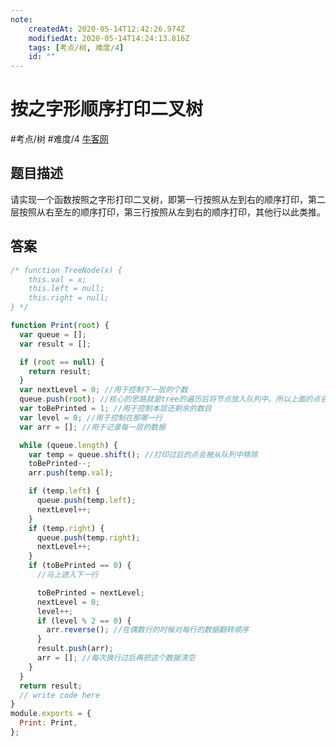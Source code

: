 ```yaml
---
note:
    createdAt: 2020-05-14T12:42:26.974Z
    modifiedAt: 2020-05-14T14:24:13.816Z
    tags: [考点/树, 难度/4]
    id: ""
---
```

# 按之字形顺序打印二叉树
#考点/树 #难度/4  [牛客网](https://www.nowcoder.com/practice/91b69814117f4e8097390d107d2efbe0?tpId=13&tqId=11212&tPage=3&rp=3&ru=/ta/coding-interviews&qru=/ta/coding-interviews/question-ranking)
<!-- @crossnote.comment "id":"0d2566c8-adaf-410a-8906-54df6ae8e34e" -->  
## 题目描述
请实现一个函数按照之字形打印二叉树，即第一行按照从左到右的顺序打印，第二层按照从右至左的顺序打印，第三行按照从左到右的顺序打印，其他行以此类推。

## 答案

```javascript
/* function TreeNode(x) {
    this.val = x;
    this.left = null;
    this.right = null;
} */

function Print(root) {
  var queue = [];
  var result = [];

  if (root == null) {
    return result;
  }
  var nextLevel = 0; //用于控制下一层的个数
  queue.push(root); //核心的思路就是tree的遍历后将节点放入队列中。所以上面的点会在队列靠前的位置
  var toBePrinted = 1; //用于控制本层还剩余的数目
  var level = 0; //用于控制在那哪一行
  var arr = []; //用于记录每一层的数据

  while (queue.length) {
    var temp = queue.shift(); //打印过后的点会被从队列中移除
    toBePrinted--;
    arr.push(temp.val);

    if (temp.left) {
      queue.push(temp.left);
      nextLevel++;
    }
    if (temp.right) {
      queue.push(temp.right);
      nextLevel++;
    }
    if (toBePrinted == 0) {
      //马上进入下一行

      toBePrinted = nextLevel;
      nextLevel = 0;
      level++;
      if (level % 2 == 0) {
        arr.reverse(); //在偶数行的时候对每行的数据翻转顺序
      }
      result.push(arr);
      arr = []; //每次换行过后再把这个数据清空
    }
  }
  return result;
  // write code here
}
module.exports = {
  Print: Print,
};
```